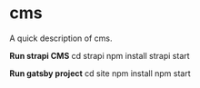# cms

A quick description of cms.


__Run strapi CMS__
cd strapi
npm install
strapi start


__Run gatsby project__
cd site
npm install
npm start




